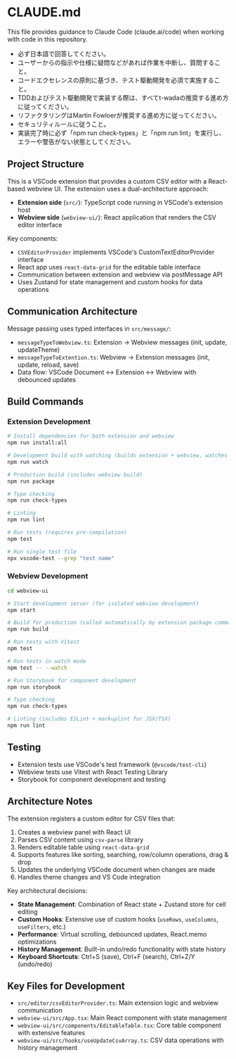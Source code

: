 # CLAUDE.md

This file provides guidance to Claude Code (claude.ai/code) when working with code in this repository.

- 必ず日本語で回答してください。
- ユーザーからの指示や仕様に疑問などがあれば作業を中断し、質問すること。
- コードエクセレンスの原則に基づき、テスト駆動開発を必須で実施すること。
- TDDおよびテスト駆動開発で実装する際は、すべてt-wadaの推奨する進め方に従ってください。
- リファクタリングはMartin Fowloerが推奨する進め方に従ってください。
- セキュリティルールに従うこと。
- 実装完了時に必ず「npm run check-types」と「npm run lint」を実行し、エラーや警告がない状態としてください。

## Project Structure

This is a VSCode extension that provides a custom CSV editor with a React-based webview UI. The extension uses a dual-architecture approach:

- **Extension side** (`src/`): TypeScript code running in VSCode's extension host
- **Webview side** (`webview-ui/`): React application that renders the CSV editor interface

Key components:
- `CSVEditorProvider` implements VSCode's CustomTextEditorProvider interface
- React app uses `react-data-grid` for the editable table interface
- Communication between extension and webview via postMessage API
- Uses Zustand for state management and custom hooks for data operations

## Communication Architecture

Message passing uses typed interfaces in `src/message/`:
- `messageTypeToWebview.ts`: Extension → Webview messages (init, update, updateTheme)
- `messageTypeToExtention.ts`: Webview → Extension messages (init, update, reload, save)
- Data flow: VSCode Document ↔ Extension ↔ Webview with debounced updates

## Build Commands

### Extension Development
```bash
# Install dependencies for both extension and webview
npm run install:all

# Development build with watching (builds extension + webview, watches TypeScript)
npm run watch

# Production build (includes webview build)
npm run package

# Type checking
npm run check-types

# Linting
npm run lint

# Run tests (requires pre-compilation)
npm test

# Run single test file
npx vscode-test --grep "test name"
```

### Webview Development
```bash
cd webview-ui

# Start development server (for isolated webview development)
npm start

# Build for production (called automatically by extension package command)
npm run build

# Run tests with Vitest
npm test

# Run tests in watch mode
npm test -- --watch

# Run Storybook for component development
npm run storybook

# Type checking
npm run check-types

# Linting (includes ESLint + markuplint for JSX/TSX)
npm run lint
```

## Testing

- Extension tests use VSCode's test framework (`@vscode/test-cli`)
- Webview tests use Vitest with React Testing Library
- Storybook for component development and testing

## Architecture Notes

The extension registers a custom editor for CSV files that:
1. Creates a webview panel with React UI
2. Parses CSV content using `csv-parse` library  
3. Renders editable table using `react-data-grid`
4. Supports features like sorting, searching, row/column operations, drag & drop
5. Updates the underlying VSCode document when changes are made
6. Handles theme changes and VS Code integration

Key architectural decisions:
- **State Management**: Combination of React state + Zustand store for cell editing
- **Custom Hooks**: Extensive use of custom hooks (`useRows`, `useColumns`, `useFilters`, etc.)
- **Performance**: Virtual scrolling, debounced updates, React.memo optimizations
- **History Management**: Built-in undo/redo functionality with state history
- **Keyboard Shortcuts**: Ctrl+S (save), Ctrl+F (search), Ctrl+Z/Y (undo/redo)

## Key Files for Development

- `src/editor/csvEditorProvider.ts`: Main extension logic and webview communication
- `webview-ui/src/App.tsx`: Main React component with state management
- `webview-ui/src/components/EditableTable.tsx`: Core table component with extensive features
- `webview-ui/src/hooks/useUpdateCsvArray.ts`: CSV data operations with history management